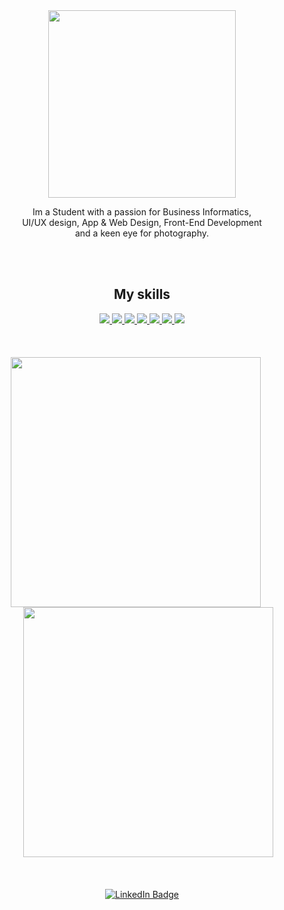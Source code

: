 <div align="center">

<img src="https://github.com/LucaTrautmann/LucaTrautmann/assets/102241481/f0647952-d826-4eee-a357-3cf03174d3f9" width="300px" >


Im a Student with a passion for Business Informatics, <br>
UI/UX design, App & Web Design, Front-End Development <br>
and a keen eye for photography.
<br>

</div>


<br>
<br>

<h2 align="center">My skills</h2>

<div align="center">

  <a href="https://skillicons.dev/icons?i=html,css,javascript,react,nextjs,github,nodejs,py,mongodb&perline=3">
    <img class="skill-icon" src="https://skillicons.dev/icons?i=html">
    <img class="skill-icon" src="https://skillicons.dev/icons?i=css">
    <img class="skill-icon" src="https://skillicons.dev/icons?i=javascript">
    <img class="skill-icon" src="https://skillicons.dev/icons?i=react">
    <img class="skill-icon" src="https://skillicons.dev/icons?i=github">
    <img class="skill-icon" src="https://skillicons.dev/icons?i=nodejs">
    <img class="skill-icon" src="https://skillicons.dev/icons?i=py">
  </a>
</div>
<br>
<br>
<br>



<div align="left">

<div align="center">
  <img src="https://github-readme-stats.vercel.app/api/top-langs/?username=LucaTrautmann&layout=compact&theme=transparent" style="margin-right: 20px;" width="400" />
  <img src="https://github-readme-stats.vercel.app/api?username=LucaTrautmann&show_icons=true&theme=transparent" style="margin-left: 20px;" width="400" />
</div>
<br>
<br>
<br>
<div align="center">
<img src="https://komarev.com/ghpvc/?username=LucaTrautmann&style=flat-square&color=blue" alt=""/>
 
 </div>

<div id="badges" align="center">
  <a href="[https://www.linkedin.com/in/jonas-dally-373332287](https://www.linkedin.com/in/luca-trautmann-51a90a203/)" >
    <img src="https://img.shields.io/badge/LinkedIn-blue?style=for-the-badge&logo=linkedin&logoColor=white" alt="LinkedIn Badge"/>
  </a>
